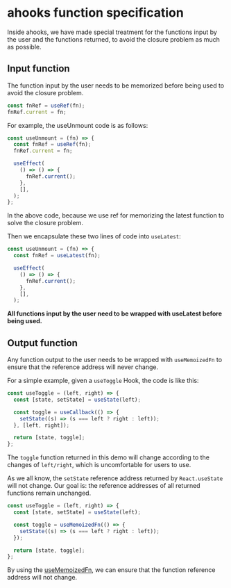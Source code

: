 # ahooks function specification

Inside ahooks, we have made special treatment for the functions input by the user and the functions returned, to avoid the closure problem as much as possible.

## Input function

The function input by the user needs to be memorized before being used to avoid the closure problem.

```js
const fnRef = useRef(fn);
fnRef.current = fn;
```

For example, the useUnmount code is as follows:

```js
const useUnmount = (fn) => {
  const fnRef = useRef(fn);
  fnRef.current = fn;

  useEffect(
    () => () => {
      fnRef.current();
    },
    [],
  );
};
```

In the above code, because we use ref for memorizing the latest function to solve the closure problem.

Then we encapsulate these two lines of code into `useLatest`:

```js
const useUnmount = (fn) => {
  const fnRef = useLatest(fn);

  useEffect(
    () => () => {
      fnRef.current();
    },
    [],
  );
```

**All functions input by the user need to be wrapped with useLatest before being used.**

## Output function

Any function output to the user needs to be wrapped with `useMemoizedFn` to ensure that the reference address will never change.

For a simple example, given a `useToggle` Hook, the code is like this:

```js
const useToggle = (left, right) => {
  const [state, setState] = useState(left);

  const toggle = useCallback(() => {
    setState((s) => (s === left ? right : left));
  }, [left, right]);

  return [state, toggle];
};
```

The `toggle` function returned in this demo will change according to the changes of `left/right`, which is uncomfortable for users to use.

As we all know, the `setState` reference address returned by `React.useState` will not change. Our goal is: the reference addresses of all returned functions remain unchanged.

```js
const useToggle = (left, right) => {
  const [state, setState] = useState(left);

  const toggle = useMemoizedFn(() => {
    setState((s) => (s === left ? right : left));
  });

  return [state, toggle];
};
```

By using the [useMemoizedFn](/hooks/use-memoized-fn), we can ensure that the function reference address will not change.
